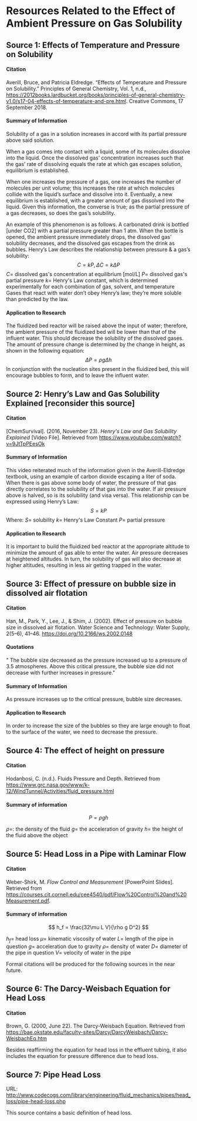 # Resources Related to the Effect of Ambient Pressure on Gas Solubility
## Source 1: Effects of Temperature and Pressure on Solubility
#### Citation
Averill, Bruce, and Patricia Eldredge. “Effects of Temperature and Pressure on Solubility.” Principles of General Chemistry, Vol. 1, n.d., https://2012books.lardbucket.org/books/principles-of-general-chemistry-v1.0/s17-04-effects-of-temperature-and-pre.html. Creative Commons, 17 September 2018.
#### Summary of Information
Solubility of a gas in a solution increases in accord with its partial pressure above said solution.

When a gas comes into contact with a liquid, some of its molecules dissolve into the liquid. Once the dissolved gas’ concentration increases such that the gas’ rate of dissolving equals the rate at which gas escapes solution, equilibrium is established.

When one increases the pressure of a gas, one increases the number of molecules per unit volume; this increases the rate at which molecules collide with the liquid’s surface and dissolve into it. Eventually, a new equilibrium is established, with a greater amount of gas dissolved into the liquid. Given this information, the converse is true; as the partial pressure of a gas decreases, so does the gas’s solubility.

An example of this phenomenon is as follows. A carbonated drink is bottled [under CO2] with a partial pressure greater than 1 atm. When the bottle is opened, the ambient pressure immediately drops, the dissolved gas’ solubility decreases, and the dissolved gas escapes from the drink as bubbles.
Henry’s Law describes the relationship between pressure & a gas’s solubility:
$$C = k P, \Delta C = k \Delta P$$
$C =$ dissolved gas's concentration at equilibrium [mol/L]
$P =$ dissolved gas's partial pressure
$k =$ Henry's Law constant, which is determined experimentally for each combination of gas, solvent, and temperature
Gases that react with water don’t obey Henry’s law; they’re more soluble than predicted by the law.
#### Application to Research
The fluidized bed reactor will be raised above the input of water; therefore, the ambient pressure of the fluidized bed will be lower than that of the influent water. This should decrease the solubility of the dissolved gases. The amount of pressure change is determined by the change in height, as shown in the following equation:
$$\Delta P = \rho g \Delta h$$
In conjunction with the nucleation sites present in the fluidized bed, this will encourage bubbles to form, and to leave the influent water.

## Source 2: Henry’s Law and Gas Solubility Explained [reconsider this source]
#### Citation
[ChemSurvival]. (2016, November 23). *Henry's Law and Gas Solubility Explained* [Video File]. Retrieved from https://www.youtube.com/watch?v=9JtTpPEesOk
#### Summary of Information
This video reiterated much of the information given in the Averill-Eldredge textbook, using an example of carbon dioxide escaping a liter of soda. When there is gas above some body of water, the pressure of that gas directly correlates to the solubility of that gas into the water. If air pressure above is halved, so is its solubility (and visa versa). This relationship can be expressed using Henry’s Law:
$$S = kP$$
Where:
$S =$ solubility
$k =$ Henry's Law Constant
$P =$ partial pressure
#### Application to Research
It is important to build the fluidized bed reactor at the appropriate altitude to minimize the amount of gas able to enter the water. Air pressure decreases at heightened altitudes. In turn, the solubility of gas will also decrease at higher altitudes, resulting in less air getting trapped in the water.  

## Source 3: Effect of pressure on bubble size in dissolved air flotation
#### Citation
Han, M., Park, Y., Lee, J., & Shim, J. (2002). Effect of pressure on bubble size in dissolved air flotation. Water Science and Technology: Water Supply, 2(5–6), 41–46. https://doi.org/10.2166/ws.2002.0148
#### Quotations
" The bubble size decreased as the pressure increased up to a pressure of 3.5 atmospheres. Above this critical pressure, the bubble size did not decrease with further increases in pressure."
#### Summary of Information
As pressure increases up to the critical pressure, bubble size decreases.
#### Application to Research
In order to increase the size of the bubbles so they are large enough to float to the surface of the water, we need to decrease the pressure.

## Source 4: The effect of height on pressure

#### Citation
Hodanbosi, C. (n.d.). Fluids Pressure and Depth. Retrieved from https://www.grc.nasa.gov/www/k-12/WindTunnel/Activities/fluid_pressure.html

#### Summary of information
$$ P = \rho g h $$

$\rho =$: the density of the fluid
$g =$ the acceleration of gravity
$h =$ the height of the fluid above the object

## Source 5: Head Loss in a Pipe with Laminar Flow

#### Citation
Weber-Shirk, M. *Flow Control and Measurement* [PowerPoint Slides]. Retrieved from https://courses.cit.cornell.edu/cee4540/pdf/Flow%20Control%20and%20Measurement.pdf.

#### Summary of information
$$ h_f = \frac{32\mu L V}{\rho g D^2} $$

$h_f=$ head loss
$\mu=$ kinematic viscosity of water
$L=$ length of the pipe in question
$g=$ acceleration due to gravity
$\rho=$ density of water
$D=$ diameter of the pipe in question
$V=$ velocity of water in the pipe

Formal citations will be produced for the following sources in the near future. 
## Source 6: The Darcy-Weisbach Equation for Head Loss

#### Citation
Brown, G. (2000, June 22). The Darcy-Weisbach Equation. Retrieved from https://bae.okstate.edu/faculty-sites/Darcy/DarcyWeisbach/Darcy-WeisbachEq.htm

Besides reaffirming the equation for head loss in the effluent tubing, it also includes the equation for pressure difference due to head loss. 

## Source 7: Pipe Head Loss
URL: http://www.codecogs.com/library/engineering/fluid_mechanics/pipes/head_loss/pipe-head-loss.php

This source contains a basic definition of head loss. 
